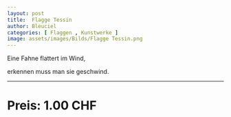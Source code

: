 ```yaml
---
layout: post
title:  Flagge Tessin
author: Bleuciel
categories: [ Flaggen , Kunstwerke ]
image: assets/images/Bilds/Flagge Tessin.png
---
```


Eine Fahne flattert im Wind,

erkennen muss man sie geschwind.

-----

# Preis: 1.00 CHF
